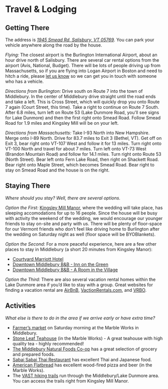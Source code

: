 <h1 class="section-title"> Travel & Lodging</h1>

## Getting There

The address is [*1945 Smead Rd, Salisbury, VT 05769*](http://goo.gl/maps/3tt60). You can park your vehicle anywhere along the road by the house.

*Flying:* The closest airport is the Burlington International Airport, about an hour drive north of Salisbury. There are several car rental options from the airport (Avis, National, Budget). There will be lots of people driving up from Massachusetts, so if you are flying into Logan Airport in Boston and need to hitch a ride, please [let us know](/contact) so we can get you in touch with someone who has a vehicle.

*Directions from Burlington:* Drive south on Route 7 into the town of Middlebury. In the center of Middlebury drive straight until the road ends and take a left. This is Cross Street, which will quickly drop you onto Route 7 again (Court Street, this time). Take a right to continue on Route 7 South. After 6.8 miles, turn left on Route 53 (Lake Dunmore Road, you'll see signs for Lake Dunmore) and then the first right onto Smead Road. Follow Smead Road for 1.9 miles and Kingsley Mill will be on your left. 

*Directions from Massachusetts:* Take I-93 North into New Hampshire. Merge onto I-89 North. Drive for 83.7 miles to Exit 3 (Bethel, VT). Get off on Exit 3, bear right onto VT-107 West and follow it for 13 miles. Turn right onto VT-100 North and travel for about 7 miles. Turn left onto VT-73 West (Brandon Mountain Road) and follow for 14.1 miles. Turn right onto Route 53 (North Street). Bear left onto Fern Lake Road, then right on Shackett Road. Bear right onto Maple Street, which becomes Smead Road. Bear right to stay on Smead Road and the house is on the right.

<div class="end_of_block"></div>

## Staying There

*Where should you stay? Well, there are several options.*

*Option the First:* [Kingsley Mill Manor](http://www.kingsleymillmanor.com/), where the wedding will take place, has sleeping accomodations for up to 16 people. Since the house will be busy with activity the weekend of the wedding, we would encourage our younger friends to stay on-site and party with us. There will be plenty of floor-space for our Vermont friends who don’t feel like driving home to Burlington after the wedding on Saturday night as well (floor space will be BYOBlankets).

*Option the Second:* For a more peaceful experience, here are a few other places to stay in Middlebury (a short 20 minutes from Kingsley Manor):

- [Courtyard Marriott Hotel](http://www.marriott.com/hotels/travel/btvcy-courtyard-middlebury/)
- [Downtown Middlebury B&B - Inn on the Green](http://www.innonthegreen.com/)
- [Downtown Middlebury B&B - A Room in the Village](http://www.aroominthevillage.com/)

*Option the Third:* There are also several vacation rental homes within the Lake Dunmore area if you’d like to stay with a group. Great websites for finding a vacation rental are [AirBnB](www.airbnb.com), [VactionRentals.com](www.vacationrentals.com), and [VRBO](www.vrbo.com).


<div class="end_of_block"></div>

## Activities

*What else is there to do in the area if we arrive early or have extra time?*

- [Farmer’s market](http://www.middleburyfarmersmarket.org/) on Saturday morning at the Marble Works in Middlebury. 
- [Stone Leaf Teahouse](http://www.stoneleaftea.com/) (in the Marble Works) - A great teahouse with high quality tea - highly recommended! 
- [The Middlebury Natural Foods Co-op](http://middleburycoop.com/coop/index.php) has a great selection of grocery and prepared foods.
- [Sabai Sabai Thai Restaurant](http://sabaisabaithai.com/) has excellent Thai and Japanese food. 
- [American Flatbread](http://americanflatbread.com/restaurants/middlebury-vt/) has excellent wood-fired pizza and beer (in the Marble Works). 
- The [VAST hiking trails](http://www.addisoncounty.com/pages/visit.asp?content=hiking) run through the Middlebury/Lake Dunmore area. You can access the trails right from Kingsley Mill Manor.
